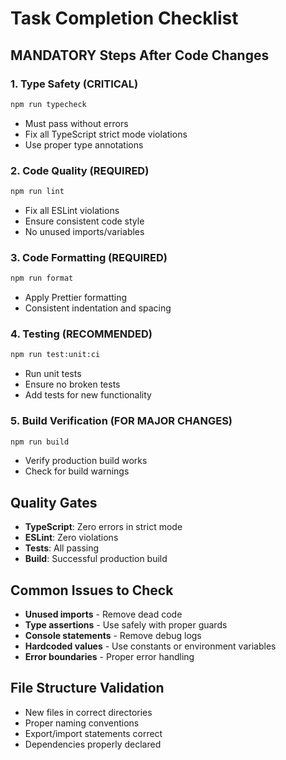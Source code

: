 # Task Completion Checklist

## MANDATORY Steps After Code Changes

### 1. Type Safety (CRITICAL)
```bash
npm run typecheck
```
- Must pass without errors
- Fix all TypeScript strict mode violations
- Use proper type annotations

### 2. Code Quality (REQUIRED)
```bash
npm run lint
```
- Fix all ESLint violations
- Ensure consistent code style
- No unused imports/variables

### 3. Code Formatting (REQUIRED)
```bash
npm run format
```
- Apply Prettier formatting
- Consistent indentation and spacing

### 4. Testing (RECOMMENDED)
```bash
npm run test:unit:ci
```
- Run unit tests
- Ensure no broken tests
- Add tests for new functionality

### 5. Build Verification (FOR MAJOR CHANGES)
```bash
npm run build
```
- Verify production build works
- Check for build warnings

## Quality Gates
- **TypeScript**: Zero errors in strict mode
- **ESLint**: Zero violations
- **Tests**: All passing
- **Build**: Successful production build

## Common Issues to Check
- **Unused imports** - Remove dead code
- **Type assertions** - Use safely with proper guards
- **Console statements** - Remove debug logs
- **Hardcoded values** - Use constants or environment variables
- **Error boundaries** - Proper error handling

## File Structure Validation
- New files in correct directories
- Proper naming conventions
- Export/import statements correct
- Dependencies properly declared